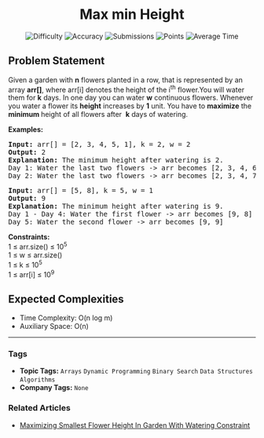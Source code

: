 <h1 align="center">Max min Height</h1>

<p align="center">
  <img alt="Difficulty" title="Difficulty" src="https://custom-icon-badges.demolab.com/badge/Difficulty: Hard-1F222E?style=for-the-badge&logoColor=white&logo=fire"/>
  <img alt="Accuracy" title="Accuracy" src="https://custom-icon-badges.demolab.com/badge/Accuracy: 62.86%25-1F222E?style=for-the-badge&logoColor=white&logo=target"/>
  <img alt="Submissions" title="Submissions" src="https://custom-icon-badges.demolab.com/badge/Submissions: 30K+-1F222E?style=for-the-badge&logoColor=white&logo=repo"/>
  <img alt="Points" title="Points" src="https://custom-icon-badges.demolab.com/badge/Points: 8-1F222E?style=for-the-badge&logoColor=white&logo=award"/>
  <img alt="Average Time" title="Average Time" src="https://custom-icon-badges.demolab.com/badge/Average%20Time: N/A-1F222E?style=for-the-badge&logoColor=white&logo=clock"/>
</p>

## Problem Statement

Given a garden with <b>n</b> flowers planted in a row, that is represented by an array <b>arr[]</b>, where arr[i] denotes the<b> </b>height of the i<sup>th</sup> flower.You will water them for <b>k</b> days. In one day you can water <b>w</b> continuous flowers. Whenever you water a flower its <b>height</b> increases by <b>1</b> unit. You have to <b>maximize</b> the <b>minimum </b>height of all flowers after  <b>k</b> days of watering.

<b>Examples:</b>

<pre><b>Input:</b> arr[] = [2, 3, 4, 5, 1], k = 2, w = 2
<b>Output:</b> 2
<b>Explanation:</b> The minimum height after watering is 2.<br>Day 1: Water the last two flowers -> arr becomes [2, 3, 4, 6, 2]
Day 2: Water the last two flowers -> arr becomes [2, 3, 4, 7, 3]</pre>

<pre><b>Input: </b>arr[] = [5, 8], k = 5, w = 1
<b>Output: </b>9
<b>Explanation: </b>The minimum height after watering is 9.<br>Day 1 - Day 4: Water the first flower -> arr becomes [9, 8]
Day 5: Water the second flower -> arr becomes [9, 9]</pre>

<b>Constraints:</b><br>1 ≤ arr.size() ≤ 10<sup>5</sup><br>1 ≤ w ≤ arr.size()<br>1 ≤ k ≤ 10<sup>5</sup><br>1 ≤ arr[i] ≤ 10<sup>9</sup>

## Expected Complexities
- Time Complexity: O(n log m)
- Auxiliary Space: O(n)

<hr>

### Tags
- **Topic Tags:** `Arrays` `Dynamic Programming` `Binary Search` `Data Structures` `Algorithms`
- **Company Tags:** `None`

### Related Articles
- [Maximizing Smallest Flower Height In Garden With Watering Constraint](https://www.geeksforgeeks.org/maximizing-smallest-flower-height-in-garden-with-watering-constraint/)
